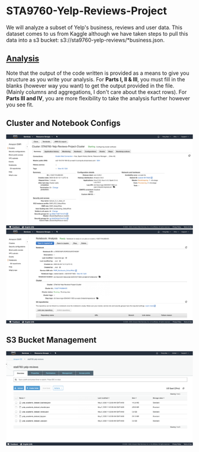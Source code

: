 # STA9760-Yelp-Reviews-Project
We will analyze a subset of Yelp's business, reviews and user data. This dataset comes to us from Kaggle although we have taken steps to pull this data into a s3 bucket: s3://sta9760-yelp-reviews/*business.json.

## [Analysis](https://github.com/yb19/STA9760-Yelp-Reviews-Project/blob/master/Analysis.ipynb)

Note that the output of the code written is provided as a means to give you structure as you write your analysis. For **Parts I, II & III**, you must fill in the blanks (however way you want) to get the output provided in the file. (Mainly columns and aggregations, I don't care about the exact rows). For **Parts III and IV**, you are more flexibility to take the analysis further however you see fit.

## Cluster and Notebook Configs

![cluster](https://github.com/yb19/STA9760-Yelp-Reviews-Project/blob/master/assets/cluster.png?raw=true)
![notebook](https://github.com/yb19/STA9760-Yelp-Reviews-Project/blob/master/assets/notebook.png?raw=true)

## S3 Bucket Management
![s3 bucket](https://github.com/yb19/STA9760-Yelp-Reviews-Project/blob/master/assets/s3%20bucket.png?raw=true)
